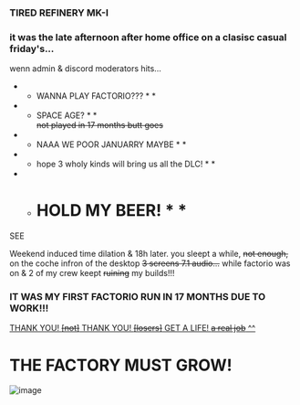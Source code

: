 ### TIRED REFINERY MK-I

### it was the late afternoon after home office on a clasisc casual friday's...
wenn <our> admin & discord moderators hits... 
* * WANNA PLAY FACTORIO??? * *   
* * SPACE AGE? * *  
~~not played in 17 months butt goes~~  
* * NAAA WE POOR JANUARRY MAYBE * *  
* * hope 3 wholy kinds will bring us all the DLC! * *  
* * # HOLD MY BEER! * *  
SEE []()

Weekend induced time dilation & 18h later. you sleept a while, ~~not enough,~~ on the coche infron of the desktop ~~3 screens 7.1 audio...~~ while factorio was on & 2 of my crew keept ~~ruining~~ my builds!!!

### IT WAS MY FIRST FACTORIO RUN IN 17 MONTHS DUE TO WORK!!!
[THANK YOU! ~~[not]~~ THANK YOU! ~~[losers]~~ GET A LIFE! ~~a real job~~ ^^](https://www.reddit.com/r/factorio/comments/1h9ohe6/comment/m14i6kc/?context=3)
# THE FACTORY MUST GROW!

![image](https://github.com/user-attachments/assets/2d351f29-b443-4340-a836-7046b8d92a63)

